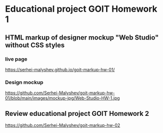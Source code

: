 # Educational project GOIT Homework 1

## HTML markup of designer mockup "Web Studio" without CSS styles

### live page

https://serhei-malyshev.github.io/goit-markup-hw-01/

### Design mockup

https://github.com/Serhei-Malyshev/goit-markup-hw-01/blob/main/images/mockup-jpg/Web-Studio-HW-1.jpg

## Review educational project GOIT Homework 2

https://github.com/Serhei-Malyshev/goit-markup-hw-02